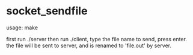 # socket_sendfile

usage:
make

first run ./server
then run ./client, type the file name to send, press enter.
the file will be sent to server, and is renamed to 'file.out' by server.
